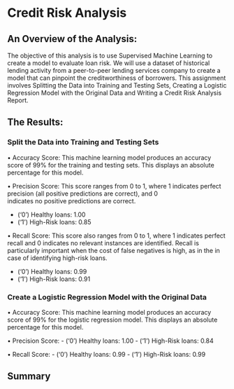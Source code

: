 # Credit Risk Analysis

## An Overview of the Analysis:

The objective of this analysis is to use Supervised Machine Learning to create a model to evaluate loan risk. We will use a dataset of historical lending activity from a peer-to-peer lending services company to create a model that can pinpoint the creditworthiness of borrowers. This assignment involves Splitting the Data into Training and Testing Sets, Creating a Logistic Regression Model with the Original Data and Writing a Credit Risk Analysis Report.

## The Results:

### Split the Data into Training and Testing Sets

•	Accuracy Score: This machine learning model produces an accuracy score of 99% for the training and testing sets. This displays an absolute   percentage for this model.

•	Precision Score: This score ranges from 0 to 1, where 1 indicates perfect precision (all positive predictions are correct), and 0     
  indicates no positive predictions are 
	correct.
  -	(‘0’) Healthy loans: 1.00
  -	(‘1’) High-Risk loans: 0.85

•	Recall Score: This score also ranges from 0 to 1, where 1 indicates perfect recall and 0 indicates no relevant instances are 		identified. Recall is particularly important when the cost of false negatives is high, as in the in case of identifying high-risk 	loans.
  -	(‘0’) Healthy loans: 0.99
  -	(‘1’) High-Risk loans: 0.91

### Create a Logistic Regression Model with the Original Data

•	Accuracy Score: This machine learning model produces an accuracy score of 99% for the logistic regression model. This displays an absolute percentage for this model.

•	Precision Score:
	-	(‘0’) Healthy loans: 1.00
	-	(‘1’) High-Risk loans: 0.84

•	Recall Score:
	-	(‘0’) Healthy loans: 0.99
  	-	(‘1’) High-Risk loans: 0.99

## Summary







